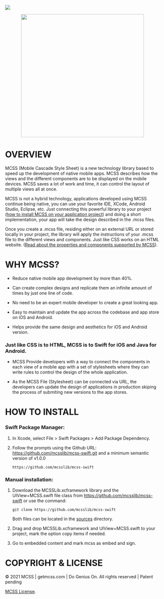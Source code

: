 [![](http://docs.getmcss.com/img/logo_MCSS_pink.37f6be9a.svg)](https://www.getmcss.com)

<p align="center"><a href="https://getmcss.com" target="_blank"><img src="https://getmcss.com/_nuxt/img/logo.bdd3922.svg" width="400"></a></p>

# OVERVIEW
MCSS (Mobile Cascade Style Sheet) is a new technology library based to speed up the development of native mobile apps. MCSS describes how the views and the different components are to be displayed on the mobile devices. MCSS saves a lot of work and time, it can control the layout of multiple views all at once.

MCSS is not a hybrid technology, applications developed using MCSS continue being native, you can use your favorite IDE, XCode, Android Studio, Eclipse, etc. Just connecting this powerful library to your project ([how to install MCSS on your application project](https://docs.getmcss.com/installation-swift)) and doing a short implementation, your app will take the design described in the .mcss files.

Once you create a .mcss file, residing either on an external URL or stored locally in your project, the library will apply the instructions of your .mcss file to the different views and components. Just like CSS works on an HTML website. ([Read about the properties and components supported by MCSS](https://docs.getmcss.com/selectors)).

# WHY MCSS?

- Reduce native mobile app development by more than 40%.

- Can create complex designs and replicate them an infinite amount of times by just one line of code.

- No need to be an expert mobile developer to create a great looking app.

- Easy to maintain and update the app across the codebase and app store on iOS and Android.

- Helps provide the same design and aesthetics for iOS and Android version.

### Just like CSS is to HTML, MCSS is to Swift for iOS and Java for Android.

- MCSS Provide developers with a way to connect the components in each view of a mobile app with a set of stylesheets where they can write rules to control the design of the whole application.

- As the MCSS File (Stylesheet) can be connected via URL, the developers can update the design of applications in production skiping the process of submiting new versions to the app stores. 

# HOW TO INSTALL

### Swift Package Manager:

1.  In Xcode, select File > Swift Packages > Add Package Dependency.

2.  Follow the prompts using the Github URL: https://github.com/mcsslib/mcss-swift.git and a minimum semantic version of v1.0.0

    ```
    https://github.com/mcsslib/mcss-swift  
    ```


### Manual installation:

1.  Download the MCSSLib.xcframework library and the UIView+MCSS.swift file class from https://github.com/mcsslib/mcss-swift or use the command: 

    ```
    git clone https://github.com/mcsslib/mcss-swift  
    ```

    Both files can be located in the [sources](https://github.com/MCSSLIB/MCSS-Swift/tree/main/Sources) directory.

2.  Drag and drop MCSSLib.xcframework and UIView+MCSS.swift to your project, mark the option copy items if needed.

3.  Go to embedded content and mark mcss as embed and sign.


# COPYRIGHT & LICENSE
© 2021 MCSS | getmcss.com | Do Genius On. All rights reserved | Patent pending 

[MCSS License](https://www.getmcss.com/end-user-license).

